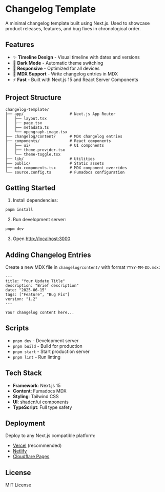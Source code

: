 # Changelog Template

A minimal changelog template built using Next.js. Used to showcase product releases, features, and bug fixes in chronological order.

## Features

- ✨ **Timeline Design** - Visual timeline with dates and versions
- 🌙 **Dark Mode** - Automatic theme switching
- 📱 **Responsive** - Optimized for all devices
- 🔄 **MDX Support** - Write changelog entries in MDX
- ⚡ **Fast** - Built with Next.js 15 and React Server Components

## Project Structure

```
changelog-template/
├── app/                    # Next.js App Router
│   ├── layout.tsx
│   ├── page.tsx
│   ├── metadata.ts
│   └── opengraph-image.tsx
├── changelog/content/      # MDX changelog entries
├── components/             # React components
│   ├── ui/                 # UI components
│   ├── theme-provider.tsx
│   └── theme-toggle.tsx
├── lib/                    # Utilities
├── public/                 # Static assets
├── mdx-components.tsx      # MDX component overrides
└── source.config.ts        # Fumadocs configuration
```

## Getting Started

1. Install dependencies:

```bash
pnpm install
```

2. Run development server:

```bash
pnpm dev
```

3. Open [http://localhost:3000](http://localhost:3000)

## Adding Changelog Entries

Create a new MDX file in `changelog/content/` with format `YYYY-MM-DD.mdx`:

```mdx
---
title: "Your Update Title"
description: "Brief description"
date: "2025-06-15"
tags: ["Feature", "Bug Fix"]
version: "1.2"
---

Your changelog content here...
```

## Scripts

- `pnpm dev` - Development server
- `pnpm build` - Build for production
- `pnpm start` - Start production server
- `pnpm lint` - Run linting

## Tech Stack

- **Framework**: Next.js 15
- **Content**: Fumadocs MDX
- **Styling**: Tailwind CSS
- **UI**: shadcn/ui components
- **TypeScript**: Full type safety

## Deployment

Deploy to any Next.js compatible platform:

- [Vercel](https://vercel.com) (recommended)
- [Netlify](https://netlify.com)
- [Cloudflare Pages](https://pages.cloudflare.com)

## License

MIT License

